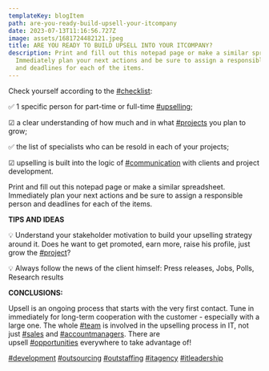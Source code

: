 ```yaml
---
templateKey: blogItem
path: are-you-ready-build-upsell-your-itcompany
date: 2023-07-13T11:16:56.727Z
image: assets/1681724482121.jpeg
title: ARE YOU READY TO BUILD UPSELL INTO YOUR ITCOMPANY?
description: Print and fill out this notepad page or make a similar spreadsheet.
  Immediately plan your next actions and be sure to assign a responsible person
  and deadlines for each of the items.
---
```

Check yourself according to the [\#checklist](https://www.linkedin.com/feed/hashtag/?keywords=checklist&highlightedUpdateUrns=urn%3Ali%3Aactivity%3A7053663727576846336):

✅ 1 specific person for part-time or full-time [\#upselling](https://www.linkedin.com/feed/hashtag/?keywords=upselling&highlightedUpdateUrns=urn%3Ali%3Aactivity%3A7053663727576846336);

☑ a clear understanding of how much and in what [\#projects](https://www.linkedin.com/feed/hashtag/?keywords=projects&highlightedUpdateUrns=urn%3Ali%3Aactivity%3A7053663727576846336) you plan to grow;

✅ the list of specialists who can be resold in each of your projects;

☑ upselling is built into the logic of [\#communication](https://www.linkedin.com/feed/hashtag/?keywords=communication&highlightedUpdateUrns=urn%3Ali%3Aactivity%3A7053663727576846336) with clients and project development.

Print and fill out this notepad page or make a similar spreadsheet. Immediately plan your next actions and be sure to assign a responsible person and deadlines for each of the items.

**TIPS AND IDEAS**

💡 Understand your stakeholder motivation to build your upselling strategy around it. Does he want to get promoted, earn more, raise his profile, just grow the [\#project](https://www.linkedin.com/feed/hashtag/?keywords=project&highlightedUpdateUrns=urn%3Ali%3Aactivity%3A7053663727576846336)?

💡 Always follow the news of the client himself: Press releases, Jobs, Polls, Research results

**CONCLUSIONS:**

Upsell is an ongoing process that starts with the very first contact. Tune in immediately for long-term cooperation with the customer - especially with a large one. The whole [\#team](https://www.linkedin.com/feed/hashtag/?keywords=team&highlightedUpdateUrns=urn%3Ali%3Aactivity%3A7053663727576846336) is involved in the upselling process in IT, not just [\#sales](https://www.linkedin.com/feed/hashtag/?keywords=sales&highlightedUpdateUrns=urn%3Ali%3Aactivity%3A7053663727576846336) and [\#accountmanagers](https://www.linkedin.com/feed/hashtag/?keywords=accountmanagers&highlightedUpdateUrns=urn%3Ali%3Aactivity%3A7053663727576846336). There are upsell [\#opportunities](https://www.linkedin.com/feed/hashtag/?keywords=opportunities&highlightedUpdateUrns=urn%3Ali%3Aactivity%3A7053663727576846336) everywhere to take advantage of!

[\#development](https://www.linkedin.com/feed/hashtag/?keywords=development&highlightedUpdateUrns=urn%3Ali%3Aactivity%3A7053663727576846336) [\#outsourcing](https://www.linkedin.com/feed/hashtag/?keywords=outsourcing&highlightedUpdateUrns=urn%3Ali%3Aactivity%3A7053663727576846336) [\#outstaffing](https://www.linkedin.com/feed/hashtag/?keywords=outstaffing&highlightedUpdateUrns=urn%3Ali%3Aactivity%3A7053663727576846336) [\#itagency](https://www.linkedin.com/feed/hashtag/?keywords=itagency&highlightedUpdateUrns=urn%3Ali%3Aactivity%3A7053663727576846336) [\#itleadership](https://www.linkedin.com/feed/hashtag/?keywords=itleadership&highlightedUpdateUrns=urn%3Ali%3Aactivity%3A7053663727576846336)